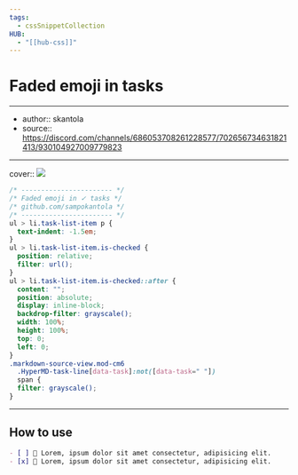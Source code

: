 ```yaml
---
tags:
  - cssSnippetCollection 
HUB:
  - "[[hub-css]]"
---
```

# Faded emoji in tasks

---

- author:: skantola
- source:: https://discord.com/channels/686053708261228577/702656734631821413/930104927009779823

---

cover:: ![](https://i.imgur.com/dTY63UO.png)

```css
/* ----------------------- */
/* Faded emoji in ✓ tasks */
/* github.com/sampokantola */
/* ----------------------- */
ul > li.task-list-item p {
  text-indent: -1.5em;
}
ul > li.task-list-item.is-checked {
  position: relative;
  filter: url();
}
ul > li.task-list-item.is-checked::after {
  content: "";
  position: absolute;
  display: inline-block;
  backdrop-filter: grayscale();
  width: 100%;
  height: 100%;
  top: 0;
  left: 0;
}
.markdown-source-view.mod-cm6
  .HyperMD-task-line[data-task]:not([data-task=" "])
  span {
  filter: grayscale();
}
```

---

## How to use

```md
- [ ] 🚨 Lorem, ipsum dolor sit amet consectetur, adipisicing elit.
- [x] 🚨 Lorem, ipsum dolor sit amet consectetur, adipisicing elit.
```
